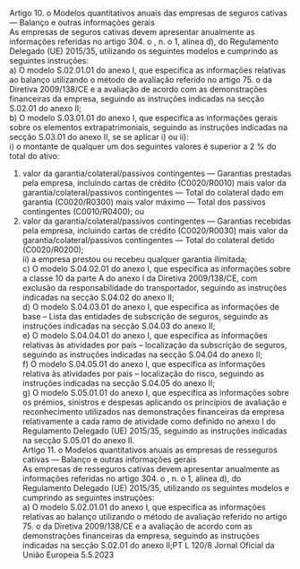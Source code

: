  
Artigo 10.  o 
Modelos quantitativos anuais das empresas de seguros cativas — Balanço e outras informações gerais  
As empresas de seguros cativas devem apresentar anualmente as informações referidas no artigo 304.  o , n.  o 1, alínea d), 
do Regulamento Delegado (UE) 2015/35, utilizando os seguintes modelos e cumprindo as seguintes instruções:  
a) O modelo S.02.01.01 do anexo I, que especifica as informações relativas ao balanço utilizando o método de 
avaliação referido no artigo 75.  o da Diretiva 2009/138/CE e a avaliação de acordo com as demonstrações financeiras 
da empresa, seguindo as instruções indicadas na secção S.02.01 do anexo II;  
b) O modelo S.03.01.01 do anexo I, que especifica as informações gerais sobre os elementos extrapatrimoniais, 
seguindo as instruções indicadas na secção S.03.01 do anexo II, se se aplicar i) ou ii):  
i) o montante de qualquer um dos seguintes valores é superior a 2 % do total do ativo:  
1) valor da garantia/colateral/passivos contingentes — Garantias prestadas pela empresa, incluindo cartas de 
crédito (C0020/R0010) mais valor da garantia/colateral/passivos contingentes — Total do colateral dado em 
garantia (C0020/R0300) mais valor máximo — Total dos passivos contingentes (C0010/R0400); ou  
2) valor da garantia/colateral/passivos contingentes — Garantias recebidas pela empresa, incluindo cartas de 
crédito (C0020/R0030) mais valor da garantia/colateral/passivos contingentes — Total do colateral detido 
(C0020/R0200);  
ii) a empresa prestou ou recebeu qualquer garantia ilimitada;  
c) O modelo S.04.02.01 do anexo I, que especifica as informações sobre a classe 10 da parte A do anexo I da Diretiva 
2009/138/CE, com exclusão da responsabilidade do transportador, seguindo as instruções indicadas na secção 
S.04.02 do anexo II;  
d) O modelo S.04.03.01 do anexo I, que especifica as informações de base – Lista das entidades de subscrição de 
seguros, seguindo as instruções indicadas na secção S.04.03 do anexo II;  
e) O modelo S.04.04.01 do anexo I, que especifica as informações relativas às atividades por país – localização da 
subscrição de seguros, seguindo as instruções indicadas na secção S.04.04 do anexo II;  
f) O modelo S.04.05.01 do anexo I, que especifica as informações relativa às atividades por país – localização do risco, 
seguindo as instruções indicadas na secção S.04.05 do anexo II;  
g) O modelo S.05.01.01 do anexo I, que especifica as informações sobre os prémios, sinistros e despesas aplicando os 
princípios de avaliação e reconhecimento utilizados nas demonstrações financeiras da empresa relativamente a cada 
ramo de atividade como definido no anexo I do Regulamento Delegado (UE) 2015/35, seguindo as instruções 
indicadas na secção S.05.01 do anexo II.  
Artigo 11.  o 
Modelos quantitativos anuais as empresas de resseguros cativas — Balanço e outras informações gerais  
As empresas de resseguros cativas devem apresentar anualmente as informações referidas no artigo 304.  o , n.  o 1, alínea 
d), do Regulamento Delegado (UE) 2015/35, utilizando os seguintes modelos e cumprindo as seguintes instruções:  
a) O modelo S.02.01.01 do anexo I, que especifica as informações relativas ao balanço utilizando o método de 
avaliação referido no artigo 75.  o da Diretiva 2009/138/CE e a avaliação de acordo com as demonstrações financeiras 
da empresa, seguindo as instruções indicadas na secção S.02.01 do anexo II;PT  L 120/8 Jornal Oficial da União Europeia 5.5.2023